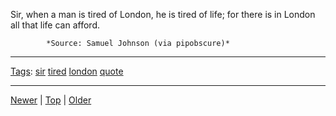 <!--
title: Sir, when a man is tired of London, he is tired of life; for there is in London all that life can afford.
date: 2020-06-28T14:56:50.764Z
tags: sir, tired, london, quote
-->










Sir, when a man is tired of London, he is tired of life; for there is in London all that life can afford.

            *Source: Samuel Johnson (via pipobscure)*

<!--BOTTOM-POST-NAVIGATION-->
---

[Tags](tags.md): [sir](tag-sir.md) [tired](tag-tired.md) [london](tag-london.md) [quote](tag-quote.md)

---

[Newer](157977892072.md) | [Top](index.md) | [Older](92954565237.md)